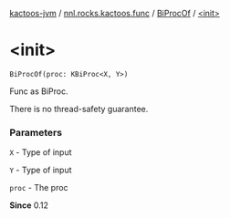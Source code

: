 [kactoos-jvm](../../index.md) / [nnl.rocks.kactoos.func](../index.md) / [BiProcOf](index.md) / [&lt;init&gt;](.)

# &lt;init&gt;

`BiProcOf(proc: KBiProc<X, Y>)`

Func as BiProc.

There is no thread-safety guarantee.

### Parameters

`X` - Type of input

`Y` - Type of input

`proc` - The proc

**Since**
0.12

